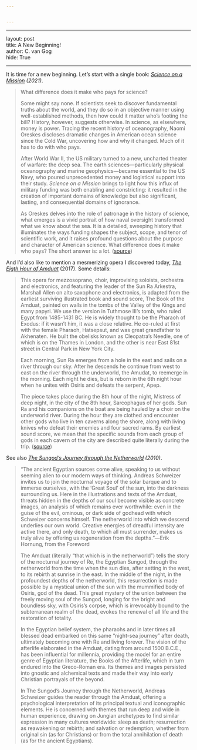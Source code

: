 ```yaml
---


---
```


<hr>
<p>layout: post<br>
title: A New Beginning!<br>
author: C. van Gog<br>
hide: True</p>
<hr>
<p>It is time for a new beginning. Let’s start with a single book: <i><a href="https://book4you.org/book/12636258/55f572">Science on a Mission</a> (2021)</i>.</p>
<blockquote>
<p>What difference does it make who pays for science?</p>
<p>Some might say none. If scientists seek to discover fundamental truths about the world, and they do so in an objective manner using well-established methods, then how could it matter who’s footing the bill? History, however, suggests otherwise. In science, as elsewhere, money is power. Tracing the recent history of oceanography, Naomi Oreskes discloses dramatic changes in American ocean science since the Cold War, uncovering how and why it changed. Much of it has to do with who pays.</p>
<p>After World War II, the US military turned to a new, uncharted theater of warfare: the deep sea. The earth sciences—particularly physical oceanography and marine geophysics—became essential to the US Navy, who poured unprecedented money and logistical support into their study. <em>Science on a Mission</em> brings to light how this influx of military funding was both enabling and constricting: it resulted in the creation of important domains of knowledge but also significant, lasting, and consequential domains of ignorance.</p>
<p>As Oreskes delves into the role of patronage in the history of science, what emerges is a vivid portrait of how naval oversight transformed what we know about the sea. It is a detailed, sweeping history that illuminates the ways funding shapes the subject, scope, and tenor of scientific work, and it raises profound questions about the purpose and character of American science. What difference does it make who pays? The short answer is: a lot. (<a href="https://www.amazon.com/Science-Mission-Military-Funding-Shaped/dp/022673238X">source</a>)</p>
</blockquote>
<p>And I’d also like to mention a mesmerizing opera I discovered today, <a href="https://www.youtube.com/watch?v=Se9cBFbLDJc"><i>The Eigth Hour of Amduat</i></a> (2017). Some details:</p>
<blockquote>
<p>This opera for mezzosoprano, choir, improvising soloists, orchestra and electronics, and featuring the leader of the Sun Ra Arkestra, Marshall Allen on alto saxophone and electronics, is adapted from the earliest surviving illustrated book and sound score, The Book of the Amduat, painted on walls in the tombs of the Valley of the Kings and many papyri. We use the version in Tuthmose III’s tomb, who ruled Egypt from 1485-1431 BC. He is widely thought to be the Pharaoh of Exodus: if it wasn’t him, it was a close relative. He co-ruled at first with the female Pharaoh, Hatsepsut, and was great grandfather to Akhenaten. He built the obelisks known as Cleopatra’s Needle, one of which is on the Thames in London, and the other is near East 81st street in Central Park in New York City.</p>
<p>Each morning, Sun Ra emerges from a hole in the east and sails on a river through our sky. After he descends he continue from west to east on the river through the underworld, the Amudat, to reemerge in the morning. Each night he dies, but is reborn in the 6th night hour when he unites with Osiris and defeats the serpent, Apep.</p>
<p>The piece takes place during the 8th hour of the night, Mistress of deep night, in the city of the 8th hour, Sarcophagus of her gods. Sun Ra and his companions on the boat are being hauled by a choir on the underworld river. During the hour they are clothed and encounter other gods who live in ten caverns along the shore, along with living knives who defeat their enemies and four sacred rams. By earliest sound score, we mean that the specific sounds from each group of gods in each cavern of the city are described quite literally during the trip. (<a href="https://davesoldier.bandcamp.com/album/the-eight-hour-of-amduat">source</a>)</p>
</blockquote>
<p>See also <i><a href="https://book4you.org/book/3493357/6165a3">The Sungod’s Journey through the Netherworld</a> (2010)</i>.</p>
<blockquote>
<p>“The ancient Egyptian sources come alive, speaking to us without seeming alien to our modern ways of thinking. Andreas Schweizer invites us to join the nocturnal voyage of the solar barque and to immerse ourselves, with the ‘Great Soul’ of the sun, into the darkness surrounding us. Here in the illustrations and texts of the Amduat, threats hidden in the depths of our soul become visible as concrete images, an analysis of which remains ever worthwhile: even in the guise of the evil, ominous, or dark side of godhead with which Schweizer concerns himself. The netherworld into which we descend underlies our own world. Creative energies of dreadful intensity are active there, and only death, to which all must surrender, makes us truly alive by offering us regeneration from the depths.”―Erik Hornung, from the Foreword</p>
<p>The Amduat (literally “that which is in the netherworld”) tells the story of the nocturnal journey of Re, the Egyptian Sungod, through the netherworld from the time when the sun dies, after setting in the west, to its rebirth at sunrise in the east. In the middle of the night, in the profoundest depths of the netherworld, this resurrection is made possible by a mystical union of the sun with the mummified body of Osiris, god of the dead. This great mystery of the union between the freely moving soul of the Sungod, longing for the bright and boundless sky, with Osiris’s corpse, which is irrevocably bound to the subterranean realm of the dead, evokes the renewal of all life and the restoration of totality.</p>
<p>In the Egyptian belief system, the pharaohs and in later times all blessed dead embarked on this same “night-sea journey” after death, ultimately becoming one with Re and living forever. The vision of the afterlife elaborated in the Amduat, dating from around 1500 B.C.E., has been influential for millennia, providing the model for an entire genre of Egyptian literature, the Books of the Afterlife, which in turn endured into the Greco-Roman era. Its themes and images persisted into gnostic and alchemical texts and made their way into early Christian portrayals of the beyond.</p>
<p>In The Sungod’s Journey through the Netherworld, Andreas Schweizer guides the reader through the Amduat, offering a psychological interpretation of its principal textual and iconographic elements. He is concerned with themes that run deep and wide in human experience, drawing on Jungian archetypes to find similar expression in many cultures worldwide: sleep as death; resurrection as reawakening or rebirth; and salvation or redemption, whether from original sin (as for Christians) or from the total annihilation of death (as for the ancient Egyptians).</p>
</blockquote>

